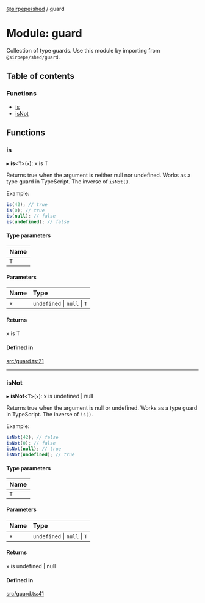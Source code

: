 [@sirpepe/shed](../README.md) / guard

# Module: guard

Collection of type guards. Use this module by importing from
`@sirpepe/shed/guard`.

## Table of contents

### Functions

- [is](guard.md#is)
- [isNot](guard.md#isnot)

## Functions

### is

▸ **is**\<`T`\>(`x`): x is T

Returns true when the argument is neither null nor undefined. Works as a type
guard in TypeScript. The inverse of `isNot()`.

Example:

```typescript
is(42); // true
is(0); // true
is(null); // false
is(undefined); // false
```

#### Type parameters

| Name |
| :------ |
| `T` |

#### Parameters

| Name | Type |
| :------ | :------ |
| `x` | `undefined` \| ``null`` \| `T` |

#### Returns

x is T

#### Defined in

[src/guard.ts:21](https://github.com/SirPepe/shed/blob/caecd83/src/guard.ts#L21)

___

### isNot

▸ **isNot**\<`T`\>(`x`): x is undefined \| null

Returns true when the argument is null or undefined. Works as a type guard in
TypeScript. The inverse of `is()`.

Example:

```typescript
isNot(42); // false
isNot(0); // false
isNot(null); // true
isNot(undefined); // true
```

#### Type parameters

| Name |
| :------ |
| `T` |

#### Parameters

| Name | Type |
| :------ | :------ |
| `x` | `undefined` \| ``null`` \| `T` |

#### Returns

x is undefined \| null

#### Defined in

[src/guard.ts:41](https://github.com/SirPepe/shed/blob/caecd83/src/guard.ts#L41)
